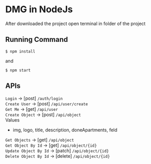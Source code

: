 # DMG in NodeJs

After downloaded the project open terminal in folder of the project

## Running Command
```
$ npm install
```
and 
```
$ npm start
```
## APIs

`Login` -> [post] `/auth/login`<br/>
`Create User` -> [post] `/api/user/create`<br/>
`Get Me` -> [get] `/api/user`<br/>
`Create Object` -> [post] `/api/object`<br/>
Values
* img, logo, title, description, doneApartments, feld<br/>

`Get Objects` -> [get] `/api/object`<br/>
`Get Object By Id` -> [get] `/api/object/{id}`<br/>
`Update Object By Id` -> [patch] `/api/object/{id}`<br/>
`Delete Object By Id` -> [delete] `/api/object/{id}`<br/>

